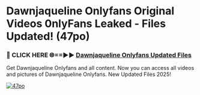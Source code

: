 # Dawnjaqueline Onlyfans Original Videos 0nlyFans Leaked - Files Updated! (47po)

<h3>🔴 CLICK HERE 🌐==►► <a href="https://tinyurl.com/2m67pmp6" rel="nofollow">Dawnjaqueline Onlyfans Updated Files</a></h3>

Get Dawnjaqueline Onlyfans and all content. Now you can access all videos and pictures of Dawnjaqueline Onlyfans. New Updated Files 2025!

[![47po](https://i.imgur.com/H4QAA4z.gif)](https://tinyurl.com/2m67pmp6)